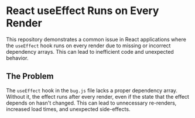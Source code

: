 # React useEffect Runs on Every Render

This repository demonstrates a common issue in React applications where the `useEffect` hook runs on every render due to missing or incorrect dependency arrays.  This can lead to inefficient code and unexpected behavior.

## The Problem

The `useEffect` hook in the `bug.js` file lacks a proper dependency array.  Without it, the effect runs after every render, even if the state that the effect depends on hasn't changed. This can lead to unnecessary re-renders, increased load times, and unexpected side-effects.